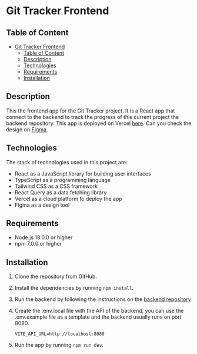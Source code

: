 # Git Tracker Frontend

## Table of Content

- [Git Tracker Frontend](#git-tracker-frontend)
  - [Table of Content](#table-of-content)
  - [Description](#description)
  - [Technologies](#technologies)
  - [Requirements](#requirements)
  - [Installation](#installation)

## Description

This the frontend app for the Git Tracker project. It is a React app that connect to the backend to track the progress of this current project the backend repository. This app is deployed on Vercel [here](https://git-tracker-front.vercel.app/). Can you check the design on [Figma](https://www.figma.com/file/ljlFY3kYZwmc07nRyJ0zj9/Git-Tracker?type=design&node-id=10%3A78&mode=design&t=rpGCBm1Gl3agVxJO-1).

## Technologies

The stack of technologies used in this project are:

- React as a JavaScript library for building user interfaces
- TypeScript as a programming language
- Tailwind CSS as a CSS framework
- React Query as a data fetching library
- Vercel as a cloud platform to deploy the app
- Figma as a design tool

## Requirements

- Node.js 18.0.0 or higher
- npm 7.0.0 or higher

## Installation

1. Clone the repository from GitHub.
2. Install the dependencies by running `npm install`.
3. Run the backend by following the instructions on the [backend repository](https://github.com/jcamiloguz/git-tracker-back)
4. Create the .env.local file with the API of the backend, you can use the .env.example file as a template and the backend usually runs on port 8080.

   ```
   VITE_API_URL=http://localhost:8080
   ```

5. Run the app by running `npm run dev`.
